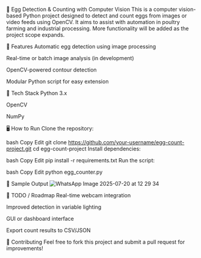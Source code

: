 🥚 Egg Detection & Counting with Computer Vision
This is a computer vision-based Python project designed to detect and count eggs from images or video feeds using OpenCV. It aims to assist with automation in poultry farming and industrial processing.
More functionality will be added as the project scope expands.

📌 Features
Automatic egg detection using image processing

Real-time or batch image analysis (in development)

OpenCV-powered contour detection

Modular Python script for easy extension

🧰 Tech Stack
Python 3.x

OpenCV

NumPy


🖥️ How to Run
Clone the repository:

bash
Copy
Edit
git clone https://github.com/your-username/egg-count-project.git
cd egg-count-project
Install dependencies:

bash
Copy
Edit
pip install -r requirements.txt
Run the script:

bash
Copy
Edit
python egg_counter.py

📸 Sample Output
![WhatsApp Image 2025-07-20 at 12 29 34](https://github.com/user-attachments/assets/54754881-8776-4adb-883e-df1ea4e39396)


🚧 TODO / Roadmap
 Real-time webcam integration

 Improved detection in variable lighting

 GUI or dashboard interface

 Export count results to CSV/JSON

🤝 Contributing
Feel free to fork this project and submit a pull request for improvements!
